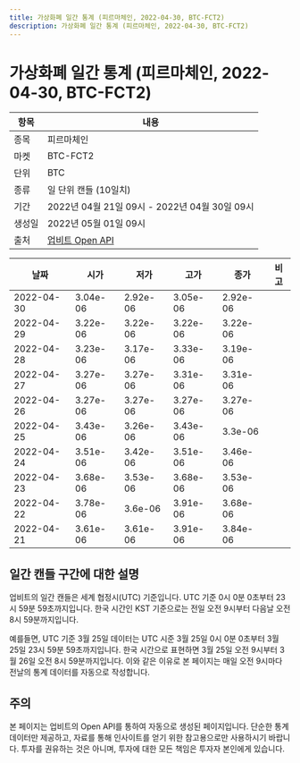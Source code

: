 ```yaml
---
title: 가상화폐 일간 통계 (피르마체인, 2022-04-30, BTC-FCT2)
description: 가상화폐 일간 통계 (피르마체인, 2022-04-30, BTC-FCT2)
---
```



가상화폐 일간 통계 (피르마체인, 2022-04-30, BTC-FCT2)
===

|항목|내용|
|--|--|
|종목|피르마체인|
|마켓|BTC-FCT2|
|단위|BTC|
|종류|일 단위 캔들 (10일치)|
|기간|2022년 04월 21일 09시 - 2022년 04월 30일 09시|
|생성일|2022년 05월 01일 09시|
|출처|[업비트 Open API](https://docs.upbit.com)|


|날짜|시가|저가|고가|종가|비고|
|--|--|--|--|--|--|
|2022-04-30|3.04e-06|2.92e-06|3.05e-06|2.92e-06|    |
|2022-04-29|3.22e-06|3.22e-06|3.22e-06|3.22e-06|    |
|2022-04-28|3.23e-06|3.17e-06|3.33e-06|3.19e-06|    |
|2022-04-27|3.27e-06|3.27e-06|3.31e-06|3.31e-06|    |
|2022-04-26|3.27e-06|3.27e-06|3.27e-06|3.27e-06|    |
|2022-04-25|3.43e-06|3.26e-06|3.43e-06|3.3e-06|    |
|2022-04-24|3.51e-06|3.42e-06|3.51e-06|3.46e-06|    |
|2022-04-23|3.68e-06|3.53e-06|3.68e-06|3.53e-06|    |
|2022-04-22|3.78e-06|3.6e-06|3.91e-06|3.68e-06|    |
|2022-04-21|3.61e-06|3.61e-06|3.91e-06|3.84e-06|    |


일간 캔들 구간에 대한 설명
---


업비트의 일간 캔들은 세계 협정시(UTC) 기준입니다. 
UTC 기준 0시 0분 0초부터 23시 59분 59초까지입니다. 
한국 시간인 KST 기준으로는 전일 오전 9시부터 다음날 오전 8시 59분까지입니다. 


예를들면, UTC 기준 3월 25일 데이터는 UTC 시준 3월 25일 0시 0분 0초부터 3월 25일 23시 59분 59초까지입니다. 
한국 시간으로 표현하면 3월 25일 오전 9시부터 3월 26일 오전 8시 59분까지입니다. 
이와 같은 이유로 본 페이지는 매일 오전 9시마다 전날의 통계 데이터를 자동으로 작성합니다. 


주의
---


본 페이지는 업비트의 Open API를 통하여 자동으로 생성된 페이지입니다. 
단순한 통계 데이터만 제공하고, 자료를 통해 인사이트를 얻기 위한 참고용으로만 사용하시기 바랍니다. 
투자를 권유하는 것은 아니며, 투자에 대한 모든 책임은 투자자 본인에게 있습니다. 
